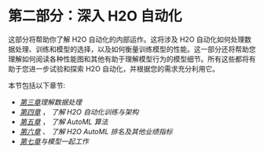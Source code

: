 

# 第二部分：深入 H2O 自动化

这部分将帮助你了解 H2O 自动化的内部运作。这将涉及 H2O 自动化如何处理数据处理、训练和模型的选择，以及如何衡量训练模型的性能。这一部分还将帮助您理解如何阅读各种性能图和其他有助于理解模型行为的模型细节。所有这些都将有助于您进一步试验和探索 H2O 自动化，并根据您的需求充分利用它。

本节包括以下章节:

*   [*第三章*](B17298_03.xhtml#_idTextAnchor066)*理解数据处理*
*   [*第四章*](B17298_04.xhtml#_idTextAnchor090) ， *了解 H2O 自动化训练与架构*
*   [*第五章*](B17298_05.xhtml#_idTextAnchor109) ， *了解 AutoML 算法*
*   [*第六章*](B17298_06.xhtml#_idTextAnchor129) 、 *了解 H2O AutoML 排名及其他业绩指标*
*   [*第七章*](B17298_07.xhtml#_idTextAnchor143)*与模型一起工作*